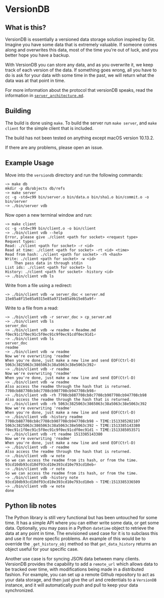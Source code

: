 # VersionDB

## What is this?

VersionDB is essentially a versioned data storage solution inspired by Git. Imagine you have some data that is extremely valuable. If someone comes along and overwrites this data, most of the time you're out of luck, and you better hope you have a backup. 

With VersionDB you can store any data, and as you overwrite it, we keep track of each version of the data. If something goes wrong, all you have to do is ask for your data with some time in the past, we will return what the data was at that point in time.

For more information about the protocol that versionDB speaks, read the information in  [`server_architecture.md`](server_architecture.md).


## Building

The build is done using `make`. To build the server run `make server`, and `make client` for the simple client that is included.

The build has not been tested on anything except macOS version 10.13.2.

If there are any problems, please open an issue.


## Example Usage

Move into the `versiondb` directory and run the following commands:

```
~> make db
mkdir -p db/objects db/refs
~> make server
cc -g -std=c99 bin/server.o bin/data.o bin/sha1.o bin/commit.o -o bin/server
~> ./bin/server vdb
```

Now open a new terminal window and run:

```
~> make client
cc -g -std=c99 bin/client.o -o bin/client
~> ./bin/client vdb --help
Error, please give ./client <path for socket> <request type>
Request types:
Read: ./client <path for socket> -r <id>
Read at time: ./client <path for socket> -rt <id> <time>
Read from hash: ./client <path for socket> -rh <hash>
Write: ./client <path for socket> -w <id>
    Then pass data in through stdin
List ids: ./client <path for socket> ls
History: ./client <path for socket> -history <id>
~> ./bin/client vdb ls
```
Write from a file using a redirect:
```
~> ./bin/client vdb -w server_doc < server.md
15e85a8f15e85a9315e85a9715e85a9b15e85a9f⏎                                     
```
Write to a file from a read:
```
~> ./bin/client vdb -r server_doc > cp_server.md
~> ./bin/client vdb ls
server_doc
~> ./bin/client vdb -w readme < Readme.md
f0ec91c1f0ec91c5f0ec91c9f0ec91cdf0ec91d1⏎                                     
~> ./bin/client vdb ls
server_doc
readme
~> ./bin/client vdb -w readme
Now we're overwriting 'readme'
When you're done, just make a new line and send EOF(Ctrl-D)
5063c3825063c3865063c38a5063c38e5063c392⏎                                                                  
~> ./bin/client vdb -r readme
Now we're overwriting 'readme'
When you're done, just make a new line and send EOF(Ctrl-D)
~> ./bin/client vdb -w readme
Also access the readme through the hash that is returned.
7708cb887708cb8c7708cb907708cb947708cb98⏎                                                                  
~> ./bin/client vdb -rh 7708cb887708cb8c7708cb907708cb947708cb98
Also access the readme through the hash that is returned.
~> ./bin/client vdb -rh 5063c3825063c3865063c38a5063c38e5063c392
Now we're overwriting 'readme'
When you're done, just make a new line and send EOF(Ctrl-D)
~> ./bin/client vdb -history readme
7708cb887708cb8c7708cb907708cb947708cb98 ~ TIME:1513385202107
5063c3825063c3865063c38a5063c38e5063c392 ~ TIME:1513385143380
f0ec91c1f0ec91c5f0ec91c9f0ec91cdf0ec91d1 ~ TIME:1513385053571
~> ./bin/client vdb -rt readme 1513385143380
Now we're overwriting 'readme'
When you're done, just make a new line and send EOF(Ctrl-D)
~> ./bin/client vdb -r readme
Also access the readme through the hash that is returned.
~> ./bin/client vdb -w note
So we can access the readme from its hash, or from the time.
93cd10db93cd10df93cd10e393cd10e793cd10eb⏎                                                                  ~> ./bin/client vdb -r note
So we can access the readme from its hash, or from the time.
~> ./bin/client vdb -history note
93cd10db93cd10df93cd10e393cd10e793cd10eb ~ TIME:1513385336509
~> ./bin/client vdb -w note
done
```



## Python lib notes

The Python library is still very functional but has been untouched for some time.
It has a simple API where you can either write some data, or get some data.
Optionally, you may pass in a Python `datetime` object to retrieve the data at any point in time.
The envisioned used case for it is to subclass this and use it for more specfic problems. 
An example of this would be to override the `_get_history_obj` method so that `get_data_history` returns an object useful for your specific case.

Another use case is for syncing JSON data between many clients. 
VersionDB provides the capability to add a `remote_url` which allows data to be tracked over time, with modifications being made in a distributed fashion.
For example, you can set up a remote Github repository to act as your data storage, and then just give the url and credentials to a `VersionDB` instance, and it will automatically push and pull to keep your data synchronized.
